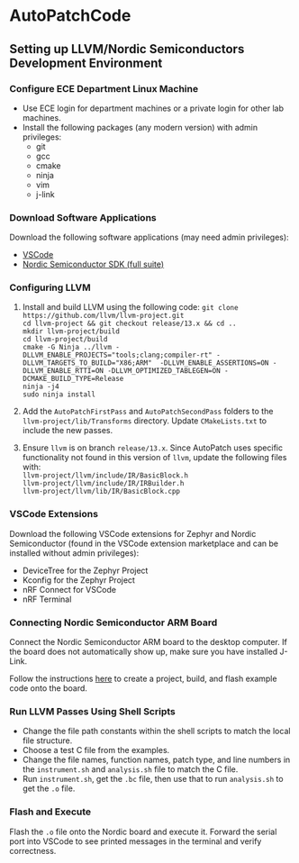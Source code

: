 # AutoPatchCode

## Setting up LLVM/Nordic Semiconductors Development Environment

### Configure ECE Department Linux Machine

- Use ECE login for department machines or a private login for other lab machines.
- Install the following packages (any modern version) with admin privileges:
  - git
  - gcc
  - cmake
  - ninja
  - vim
  - j-link

### Download Software Applications

Download the following software applications (may need admin privileges):

- [VSCode](https://code.visualstudio.com/)
- [Nordic Semiconductor SDK (full suite)](https://www.nordicsemi.com/Products/Development-software/nrf5-sdk)

### Configuring LLVM

1. Install and build LLVM using the following code:
`git clone https://github.com/llvm/llvm-project.git`  
`cd llvm-project && git checkout release/13.x && cd ..`  
`mkdir llvm-project/build`  
`cd llvm-project/build`  
`cmake -G Ninja ../llvm -DLLVM_ENABLE_PROJECTS="tools;clang;compiler-rt" -DLLVM_TARGETS_TO_BUILD="X86;ARM"  -DLLVM_ENABLE_ASSERTIONS=ON -DLLVM_ENABLE_RTTI=ON -DLLVM_OPTIMIZED_TABLEGEN=ON -DCMAKE_BUILD_TYPE=Release`  
`ninja -j4`  
`sudo ninja install`  

2. Add the `AutoPatchFirstPass` and `AutoPatchSecondPass` folders to the `llvm-project/lib/Transforms` directory. Update `CMakeLists.txt` to include the new passes.

3. Ensure `llvm` is on branch `release/13.x`. Since AutoPatch uses specific functionality not found in this version of `llvm`, update the following files with:  
    `llvm-project/llvm/include/IR/BasicBlock.h`  
    `llvm-project/llvm/include/IR/IRBuilder.h`  
    `llvm-project/llvm/lib/IR/BasicBlock.cpp`  


### VSCode Extensions

Download the following VSCode extensions for Zephyr and Nordic Semiconductor (found in the VSCode extension marketplace and can be installed without admin privileges):

- DeviceTree for the Zephyr Project
- Kconfig for the Zephyr Project
- nRF Connect for VSCode
- nRF Terminal

### Connecting Nordic Semiconductor ARM Board

Connect the Nordic Semiconductor ARM board to the desktop computer. If the board does not automatically show up, make sure you have installed J-Link.

Follow the instructions [here](https://www.zephyrproject.org/getting-started-with-nrf-connect-for-visual-studio-code/) to create a project, build, and flash example code onto the board.

### Run LLVM Passes Using Shell Scripts

- Change the file path constants within the shell scripts to match the local file structure.
- Choose a test C file from the examples.
- Change the file names, function names, patch type, and line numbers in the `instrument.sh` and `analysis.sh` file to match the C file.
- Run `instrument.sh`, get the `.bc` file, then use that to run `analysis.sh` to get the `.o` file.

### Flash and Execute

Flash the `.o` file onto the Nordic board and execute it.
Forward the serial port into VSCode to see printed messages in the terminal and verify correctness.


